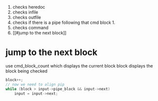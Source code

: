 1. checks heredoc
2. checks infile
3. checks outfile
4. checks if there is a pipe following that cmd block
	1. 
5. checks command
6. [[#jump to the next block]]


# jump to the next block
use cmd_block_count which displays the current block
block displays the block being checked

```c
block++;
// now we need to align pip
while (block > input->pipe_block && input->next)
	input = input->next;
```